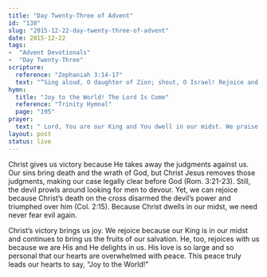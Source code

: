 ```yaml
---
title: "Day Twenty-Three of Advent"
id: "138"
slug: "2015-12-22-day-twenty-three-of-advent"
date: 2015-12-22
tags:
-  "Advent Devotionals"
-  "Day Twenty-Three"
scripture:
  reference: "Zephaniah 3:14-17"
  text: "“Sing aloud, O daughter of Zion; shout, O Israel! Rejoice and exult with all your heart, O daughter of Jerusalem! The Lord has taken away the judgments against you; He has cleared away your enemies. The King of Israel, the Lord, is in your midst; you shall never again fear evil. On that day it shall be said to Jerusalem: ‘Fear not, O Zion; let not your hands grow weak. The Lord your God is in your midst, a mighty one who will save; He will rejoice over you with gladness; He will quiet you by his love; He will exult over you with loud singing.’”"
hymn:
  title: "Joy to the World! The Lord Is Come"
  reference: "Trinity Hymnal"
  page: "195"
prayer:
  text: " Lord, You are our King and You dwell in our midst. We praise You for delivering us from the wrath we deserve. Yet You not only justified us, You came to quiet our very hearts and rejoice over us as Your very own. Lift up our hearts with the joy of Your presence. Amen."
layout: post
status: live
---
```


Christ gives us victory because He takes away the judgments against us. Our sins bring death and the wrath of God, but Christ Jesus removes those judgments, making our case legally clear before God (Rom. 3:21-23). Still, the devil prowls around looking for men to devour. Yet, we can rejoice because Christ’s death on the cross disarmed the devil’s power and triumphed over him (Col. 2:15). Because Christ dwells in our midst, we need never fear evil again.

Christ’s victory brings us joy. We rejoice because our King is in our midst and continues to bring us the fruits of our salvation. He, too, rejoices with us because we are His and He delights in us. His love is so large and so personal that our hearts are overwhelmed with peace. This peace truly leads our hearts to say, “Joy to the World!”
